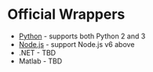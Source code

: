 # Official Wrappers

* [Python](./python/) - supports both Python 2 and 3
* [Node.js](./nodejs) - support Node.js v6 above
* .NET - TBD
* Matlab - TBD
